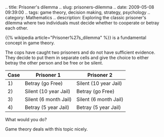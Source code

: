 .. title: Prisoner's dilemma
.. slug: prisoners-dilemma
.. date: 2009-05-08 09:39:00
.. tags: game theory, decision making, strategy, psychology
.. category: Mathematics
.. description: Exploring the classic prisoner's dilemma where two individuals must decide whether to cooperate or betray each other.

{{% wikipedia article="Prisoner%27s_dilemma" %}} is a fundamental concept in game theory.

The cops have caught two prisoners and do not have sufficient evidence. They decide to put them in separate cells and give the choice to either betray the other person and be free or be silent.

| Case | Prisoner 1 | Prisoner 2 |
|------|------------|------------|
| 1)   | Betray (go Free) | Silent (10 year Jail) |
| 2)   | Silent (10 year Jail) | Betray (go Free) |
| 3)   | Silent (6 month Jail) | Silent (6 month Jail) |
| 4)   | Betray (5 year Jail) | Betray (5 year Jail) |

What would you do?

Game theory deals with this topic nicely.
